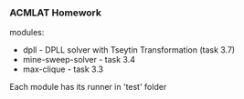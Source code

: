 ### ACMLAT Homework

modules:
* dpll - DPLL solver with Tseytin Transformation (task 3.7)
* mine-sweep-solver - task 3.4
* max-clique - task 3.3

Each module has its runner in 'test' folder  